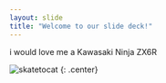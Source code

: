 ```yaml
---
layout: slide
title: "Welcome to our slide deck!"
---
```


i would love me a Kawasaki Ninja ZX6R

![skatetocat](https://octodex.github.com/images/skatetocat.png)
{: .center}
